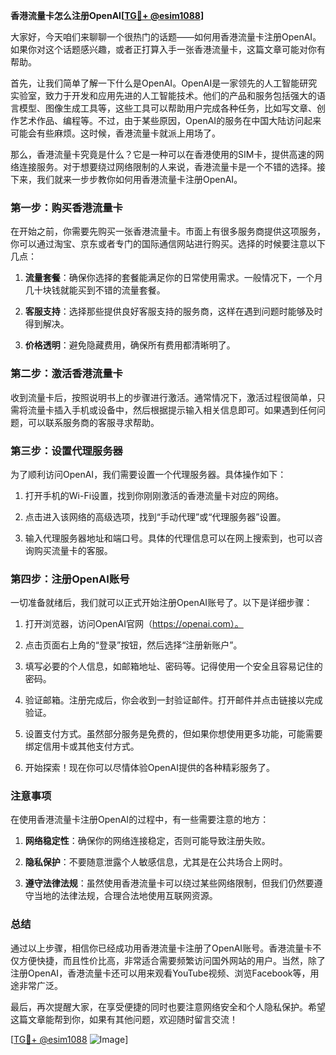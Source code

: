 **香港流量卡怎么注册OpenAI[[TG💪+ @esim1088](https://t.me/s/esim1088)]**

大家好，今天咱们来聊聊一个很热门的话题——如何用香港流量卡注册OpenAI。如果你对这个话题感兴趣，或者正打算入手一张香港流量卡，这篇文章可能对你有帮助。

首先，让我们简单了解一下什么是OpenAI。OpenAI是一家领先的人工智能研究实验室，致力于开发和应用先进的人工智能技术。他们的产品和服务包括强大的语言模型、图像生成工具等，这些工具可以帮助用户完成各种任务，比如写文章、创作艺术作品、编程等。不过，由于某些原因，OpenAI的服务在中国大陆访问起来可能会有些麻烦。这时候，香港流量卡就派上用场了。

那么，香港流量卡究竟是什么？它是一种可以在香港使用的SIM卡，提供高速的网络连接服务。对于想要绕过网络限制的人来说，香港流量卡是一个不错的选择。接下来，我们就来一步步教你如何用香港流量卡注册OpenAI。

### 第一步：购买香港流量卡

在开始之前，你需要先购买一张香港流量卡。市面上有很多服务商提供这项服务，你可以通过淘宝、京东或者专门的国际通信网站进行购买。选择的时候要注意以下几点：

1. **流量套餐**：确保你选择的套餐能满足你的日常使用需求。一般情况下，一个月几十块钱就能买到不错的流量套餐。
   
2. **客服支持**：选择那些提供良好客服支持的服务商，这样在遇到问题时能够及时得到解决。

3. **价格透明**：避免隐藏费用，确保所有费用都清晰明了。

### 第二步：激活香港流量卡

收到流量卡后，按照说明书上的步骤进行激活。通常情况下，激活过程很简单，只需将流量卡插入手机或设备中，然后根据提示输入相关信息即可。如果遇到任何问题，可以联系服务商的客服寻求帮助。

### 第三步：设置代理服务器

为了顺利访问OpenAI，我们需要设置一个代理服务器。具体操作如下：

1. 打开手机的Wi-Fi设置，找到你刚刚激活的香港流量卡对应的网络。
   
2. 点击进入该网络的高级选项，找到“手动代理”或“代理服务器”设置。

3. 输入代理服务器地址和端口号。具体的代理信息可以在网上搜索到，也可以咨询购买流量卡的客服。

### 第四步：注册OpenAI账号

一切准备就绪后，我们就可以正式开始注册OpenAI账号了。以下是详细步骤：

1. 打开浏览器，访问OpenAI官网（https://openai.com）。

2. 点击页面右上角的“登录”按钮，然后选择“注册新账户”。

3. 填写必要的个人信息，如邮箱地址、密码等。记得使用一个安全且容易记住的密码。

4. 验证邮箱。注册完成后，你会收到一封验证邮件。打开邮件并点击链接以完成验证。

5. 设置支付方式。虽然部分服务是免费的，但如果你想使用更多功能，可能需要绑定信用卡或其他支付方式。

6. 开始探索！现在你可以尽情体验OpenAI提供的各种精彩服务了。

### 注意事项

在使用香港流量卡注册OpenAI的过程中，有一些需要注意的地方：

1. **网络稳定性**：确保你的网络连接稳定，否则可能导致注册失败。

2. **隐私保护**：不要随意泄露个人敏感信息，尤其是在公共场合上网时。

3. **遵守法律法规**：虽然使用香港流量卡可以绕过某些网络限制，但我们仍然要遵守当地的法律法规，合理合法地使用互联网资源。

### 总结

通过以上步骤，相信你已经成功用香港流量卡注册了OpenAI账号。香港流量卡不仅方便快捷，而且性价比高，非常适合需要频繁访问国外网站的用户。当然，除了注册OpenAI，香港流量卡还可以用来观看YouTube视频、浏览Facebook等，用途非常广泛。

最后，再次提醒大家，在享受便捷的同时也要注意网络安全和个人隐私保护。希望这篇文章能帮到你，如果有其他问题，欢迎随时留言交流！

[[TG💪+ @esim1088](https://t.me/s/esim1088) ![Image](https://i.postimg.cc/4NQfJmqS/Snipaste-2025-05-13-00-14-12.png)]